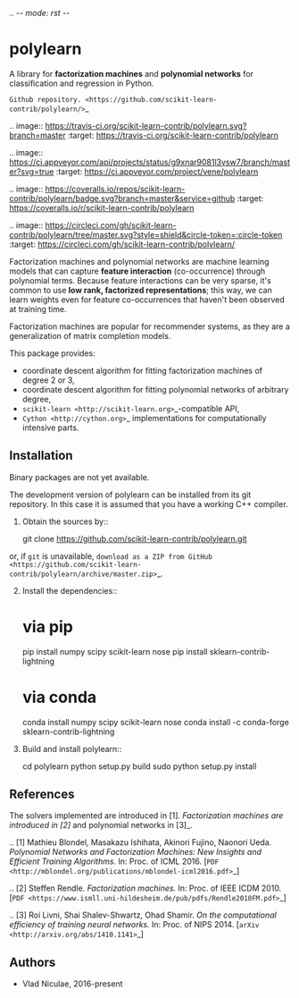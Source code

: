 .. -*- mode: rst -*-

polylearn
=========

A library for **factorization machines** and **polynomial networks**
for classification and regression in Python.

`Github repository. <https://github.com/scikit-learn-contrib/polylearn/>`_

.. image:: https://travis-ci.org/scikit-learn-contrib/polylearn.svg?branch=master
    :target: https://travis-ci.org/scikit-learn-contrib/polylearn

.. image:: https://ci.appveyor.com/api/projects/status/g9xnar9081l3vsw7/branch/master?svg=true
    :target: https://ci.appveyor.com/project/vene/polylearn

.. image:: https://coveralls.io/repos/scikit-learn-contrib/polylearn/badge.svg?branch=master&service=github
    :target: https://coveralls.io/r/scikit-learn-contrib/polylearn

.. image:: https://circleci.com/gh/scikit-learn-contrib/polylearn/tree/master.svg?style=shield&circle-token=:circle-token
    :target: https://circleci.com/gh/scikit-learn-contrib/polylearn/

Factorization machines and polynomial networks are machine learning models
that can capture **feature interaction** (co-occurrence) through polynomial terms.
Because feature interactions can be very sparse, it's common to use **low rank,
factorized representations**; this way, we can learn weights even for feature
co-occurrences that haven't been observed at training time.

Factorization machines are popular for recommender systems, as they are a
generalization of matrix completion models.

This package provides:

- coordinate descent algorithm for fitting factorization machines of degree 2 or 3,
- coordinate descent algorithm for fitting polynomial networks of arbitrary degree,
- `scikit-learn <http://scikit-learn.org>`_-compatible API,
- `Cython <http://cython.org>`_ implementations for computationally intensive parts.

Installation
------------

Binary packages are not yet available.

The development version of polylearn can be installed from its git repository. In
this case it is assumed that you have a working
C++ compiler.

1. Obtain the sources by::

    git clone https://github.com/scikit-learn-contrib/polylearn.git
 
or, if `git` is unavailable, `download as a ZIP from GitHub <https://github.com/scikit-learn-contrib/polylearn/archive/master.zip>`_.
 
 
2. Install the dependencies::
 
    # via pip

    pip install numpy scipy scikit-learn nose
    pip install sklearn-contrib-lightning

 
    # via conda

    conda install numpy scipy scikit-learn nose
    conda install -c conda-forge sklearn-contrib-lightning


3. Build and install polylearn::

    cd polylearn
    python setup.py build
    sudo python setup.py install


References
----------

The solvers implemented are introduced in [1]_. Factorization machines are introduced
in [2]_ and polynomial networks in [3]_.

.. [1] Mathieu Blondel, Masakazu Ishihata, Akinori Fujino, Naonori Ueda.
       *Polynomial Networks and Factorization Machines: New Insights and
       Efficient Training Algorithms.*  In: Proc. of ICML 2016.
       [`PDF <http://mblondel.org/publications/mblondel-icml2016.pdf>`_]

.. [2] Steffen Rendle. *Factorization machines.* In: Proc. of IEEE ICDM 2010.
       [`PDF <https://www.ismll.uni-hildesheim.de/pub/pdfs/Rendle2010FM.pdf>`_]

.. [3] Roi Livni, Shai Shalev-Shwartz, Ohad Shamir.
       *On the computational efficiency of training neural networks.*
       In: Proc. of NIPS 2014.
       [`arXiv <http://arxiv.org/abs/1410.1141>`_]

Authors
-------

- Vlad Niculae, 2016-present

